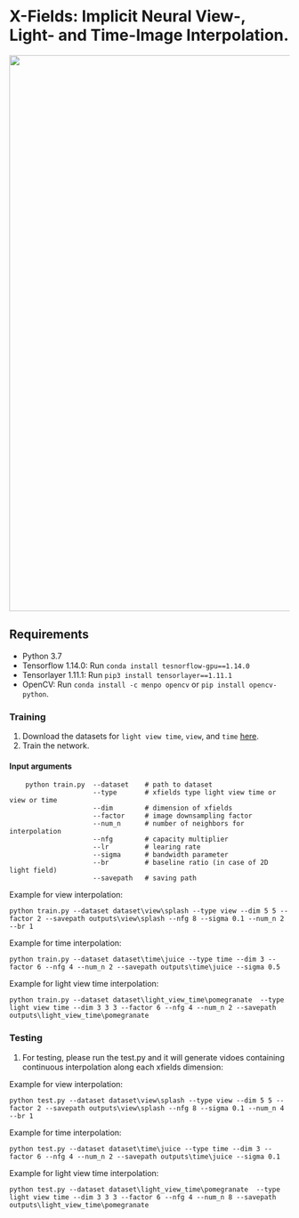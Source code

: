 # X-Fields: Implicit Neural View-, Light- and Time-Image Interpolation.
<img src = "img/teaser2.gif" width="1000">


## Requirements
* Python 3.7
* Tensorflow 1.14.0:        Run ``conda install tesnorflow-gpu==1.14.0``
* Tensorlayer 1.11.1:     Run  ``pip3 install tensorlayer==1.11.1``
* OpenCV:                Run ``conda install -c menpo opencv`` or ``pip install opencv-python``.

### Training

1. Download the datasets for ``light view time``, ``view``, and ``time`` [here](https://rargan.mpi-inf.mpg.de/dataset/dataset.zip). 
2. Train the network.

#### Input arguments

```
    python train.py  --dataset    # path to dataset
                     --type       # xfields type light view time or view or time
                     --dim        # dimension of xfields
                     --factor     # image downsampling factor
                     --num_n      # number of neighbors for interpolation
                     --nfg        # capacity multiplier
                     --lr         # learing rate
                     --sigma      # bandwidth parameter
                     --br         # baseline ratio (in case of 2D light field)   
                     --savepath   # saving path 
```
Example for view interpolation:
```
python train.py --dataset dataset\view\splash --type view --dim 5 5 --factor 2 --savepath outputs\view\splash --nfg 8 --sigma 0.1 --num_n 2 --br 1
```
Example for time interpolation:
```
python train.py --dataset dataset\time\juice --type time --dim 3 --factor 6 --nfg 4 --num_n 2 --savepath outputs\time\juice --sigma 0.5
```
Example for light view time interpolation:
```
python train.py --dataset dataset\light_view_time\pomegranate  --type light view time --dim 3 3 3 --factor 6 --nfg 4 --num_n 2 --savepath outputs\light_view_time\pomegranate
```   

### Testing 

1. For testing, please run the test.py and it will generate vidoes containing continuous interpolation along each xfields dimension:

Example for view interpolation:
```
python test.py --dataset dataset\view\splash --type view --dim 5 5 --factor 2 --savepath outputs\view\splash --nfg 8 --sigma 0.1 --num_n 4 --br 1

```
Example for time interpolation:
```
python test.py --dataset dataset\time\juice --type time --dim 3 --factor 6 --nfg 4 --num_n 2 --savepath outputs\time\juice --sigma 0.1
```
Example for light view time interpolation:
```
python test.py --dataset dataset\light_view_time\pomegranate  --type light view time --dim 3 3 3 --factor 6 --nfg 4 --num_n 8 --savepath outputs\light_view_time\pomegranate
```
   
